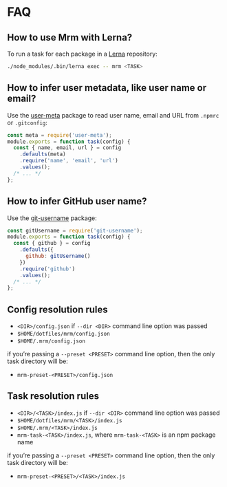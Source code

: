 # FAQ

## How to use Mrm with Lerna?

To run a task for each package in a [Lerna](https://github.com/lerna/lerna) repository:

```bash
./node_modules/.bin/lerna exec -- mrm <TASK>
```

## How to infer user metadata, like user name or email?

Use the [user-meta](https://github.com/sapegin/user-meta) package to read user name, email and URL from `.npmrc` or `.gitconfig`:

```js
const meta = require('user-meta');
module.exports = function task(config) {
  const { name, email, url } = config
    .defaults(meta)
    .require('name', 'email', 'url')
    .values();
  /* ... */
};
```

## How to infer GitHub user name?

Use the [git-username](https://github.com/jonschlinkert/git-username) package:

```js
const gitUsername = require('git-username');
module.exports = function task(config) {
  const { github } = config
    .defaults({
      github: gitUsername()
    })
    .require('github')
    .values();
  /* ... */
};
```

## Config resolution rules

- `<DIR>/config.json` if `--dir <DIR>` command line option was passed
- `$HOME/dotfiles/mrm/config.json`
- `$HOME/.mrm/config.json`

if you’re passing a `--preset <PRESET>` command line option, then the only task directory will be:

- `mrm-preset-<PRESET>/config.json`

## Task resolution rules

- `<DIR>/<TASK>/index.js` if `--dir <DIR>` command line option was passed
- `$HOME/dotfiles/mrm/<TASK>/index.js`
- `$HOME/.mrm/<TASK>/index.js`
- `mrm-task-<TASK>/index.js`, where `mrm-task-<TASK>` is an npm package name

if you’re passing a `--preset <PRESET>` command line option, then the only task directory will be:

- `mrm-preset-<PRESET>/<TASK>/index.js`
